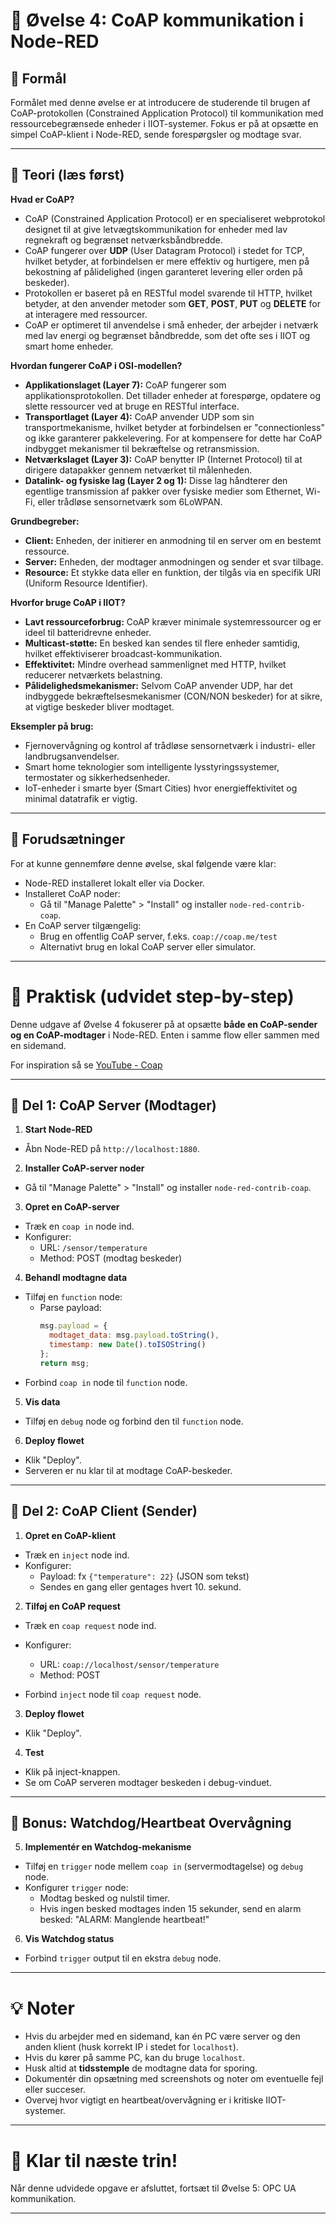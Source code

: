 # 📝 Øvelse 4: CoAP kommunikation i Node-RED

## 🌟 Formål
Formålet med denne øvelse er at introducere de studerende til brugen af CoAP-protokollen (Constrained Application Protocol) til kommunikation med ressourcebegrænsede enheder i IIOT-systemer. Fokus er på at opsætte en simpel CoAP-klient i Node-RED, sende forespørgsler og modtage svar.

---

## 📖 Teori (læs først)

**Hvad er CoAP?**
- CoAP (Constrained Application Protocol) er en specialiseret webprotokol designet til at give letvægtskommunikation for enheder med lav regnekraft og begrænset netværksbåndbredde.
- CoAP fungerer over **UDP** (User Datagram Protocol) i stedet for TCP, hvilket betyder, at forbindelsen er mere effektiv og hurtigere, men på bekostning af pålidelighed (ingen garanteret levering eller orden på beskeder).
- Protokollen er baseret på en RESTful model svarende til HTTP, hvilket betyder, at den anvender metoder som **GET**, **POST**, **PUT** og **DELETE** for at interagere med ressourcer.
- CoAP er optimeret til anvendelse i små enheder, der arbejder i netværk med lav energi og begrænset båndbredde, som det ofte ses i IIOT og smart home enheder.

**Hvordan fungerer CoAP i OSI-modellen?**
- **Applikationslaget (Layer 7):** CoAP fungerer som applikationsprotokollen. Det tillader enheder at forespørge, opdatere og slette ressourcer ved at bruge en RESTful interface.
- **Transportlaget (Layer 4):** CoAP anvender UDP som sin transportmekanisme, hvilket betyder at forbindelsen er "connectionless" og ikke garanterer pakkelevering. For at kompensere for dette har CoAP indbygget mekanismer til bekræftelse og retransmission.
- **Netværkslaget (Layer 3):** CoAP benytter IP (Internet Protocol) til at dirigere datapakker gennem netværket til målenheden.
- **Datalink- og fysiske lag (Layer 2 og 1):** Disse lag håndterer den egentlige transmission af pakker over fysiske medier som Ethernet, Wi-Fi, eller trådløse sensornetværk som 6LoWPAN.

**Grundbegreber:**
- **Client:** Enheden, der initierer en anmodning til en server om en bestemt ressource.
- **Server:** Enheden, der modtager anmodningen og sender et svar tilbage.
- **Resource:** Et stykke data eller en funktion, der tilgås via en specifik URI (Uniform Resource Identifier).

**Hvorfor bruge CoAP i IIOT?**
- **Lavt ressourceforbrug:** CoAP kræver minimale systemressourcer og er ideel til batteridrevne enheder.
- **Multicast-støtte:** En besked kan sendes til flere enheder samtidig, hvilket effektiviserer broadcast-kommunikation.
- **Effektivitet:** Mindre overhead sammenlignet med HTTP, hvilket reducerer netværkets belastning.
- **Pålidelighedsmekanismer:** Selvom CoAP anvender UDP, har det indbyggede bekræftelsesmekanismer (CON/NON beskeder) for at sikre, at vigtige beskeder bliver modtaget.

**Eksempler på brug:**
- Fjernovervågning og kontrol af trådløse sensornetværk i industri- eller landbrugsanvendelser.
- Smart home teknologier som intelligente lysstyringssystemer, termostater og sikkerhedsenheder.
- IoT-enheder i smarte byer (Smart Cities) hvor energieffektivitet og minimal datatrafik er vigtig.

---

## 🔧 Forudsætninger

For at kunne gennemføre denne øvelse, skal følgende være klar:

- Node-RED installeret lokalt eller via Docker.
- Installeret CoAP noder:
  - Gå til "Manage Palette" > "Install" og installer `node-red-contrib-coap`.
- En CoAP server tilgængelig:
  - Brug en offentlig CoAP server, f.eks. `coap://coap.me/test`
  - Alternativt brug en lokal CoAP server eller simulator.

---

# 🔄 Praktisk (udvidet step-by-step)

Denne udgave af Øvelse 4 fokuserer på at opsætte **både en CoAP-sender og en CoAP-modtager** i Node-RED. Enten i samme flow eller sammen med en sidemand.

For inspiration så se [YouTube - Coap](https://www.youtube.com/watch?v=lru_T4uLo98)

---

## 🔄 Del 1: CoAP Server (Modtager)

1. **Start Node-RED**
- Åbn Node-RED på `http://localhost:1880`.

2. **Installer CoAP-server noder**
- Gå til "Manage Palette" > "Install" og installer `node-red-contrib-coap`.

3. **Opret en CoAP-server**
- Træk en `coap in` node ind.
- Konfigurer:
  - URL: `/sensor/temperature`
  - Method: POST (modtag beskeder)

4. **Behandl modtagne data**
- Tilføj en `function` node:
  - Parse payload:
    ```javascript
    msg.payload = {
      modtaget_data: msg.payload.toString(),
      timestamp: new Date().toISOString()
    };
    return msg;
    ```
- Forbind `coap in` node til `function` node.

5. **Vis data**
- Tilføj en `debug` node og forbind den til `function` node.

6. **Deploy flowet**
- Klik "Deploy".
- Serveren er nu klar til at modtage CoAP-beskeder.

---

## 🔄 Del 2: CoAP Client (Sender)

1. **Opret en CoAP-klient**
- Træk en `inject` node ind.
- Konfigurer:
  - Payload: fx `{"temperature": 22}` (JSON som tekst)
  - Sendes en gang eller gentages hvert 10. sekund.

2. **Tilføj en CoAP request**
- Træk en `coap request` node ind.
- Konfigurer:
  - URL: `coap://localhost/sensor/temperature`
  - Method: POST

- Forbind `inject` node til `coap request` node.

3. **Deploy flowet**
- Klik "Deploy".

4. **Test**
- Klik på inject-knappen.
- Se om CoAP serveren modtager beskeden i debug-vinduet.

---

## 🔄 Bonus: Watchdog/Heartbeat Overvågning

5. **Implementér en Watchdog-mekanisme**
- Tilføj en `trigger` node mellem `coap in` (servermodtagelse) og `debug` node.
- Konfigurer `trigger` node:
  - Modtag besked og nulstil timer.
  - Hvis ingen besked modtages inden 15 sekunder, send en alarm besked: "ALARM: Manglende heartbeat!"

6. **Vis Watchdog status**
- Forbind `trigger` output til en ekstra `debug` node.

---

# 💡 Noter
- Hvis du arbejder med en sidemand, kan én PC være server og den anden klient (husk korrekt IP i stedet for `localhost`).
- Hvis du kører på samme PC, kan du bruge `localhost`.
- Husk altid at **tidsstemple** de modtagne data for sporing.
- Dokumentér din opsætning med screenshots og noter om eventuelle fejl eller succeser.
- Overvej hvor vigtigt en heartbeat/overvågning er i kritiske IIOT-systemer.

---

# 🎉 Klar til næste trin!
Når denne udvidede opgave er afsluttet, fortsæt til Øvelse 5: OPC UA kommunikation.


---
